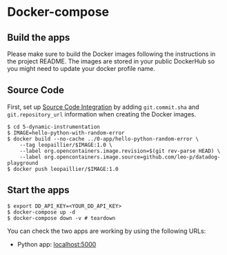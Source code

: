 # Docker-compose

## Build the apps

Please make sure to build the Docker images following the instructions in the project README. The images are stored in your public DockerHub so you might need to update your docker profile name.

## Source Code

First, set up [Source Code Integration](https://docs.datadoghq.com/integrations/guide/source-code-integration/?tab=github) by adding `git.commit.sha` and `git.repository_url` information when creating the Docker images.

```shell
$ cd 5-dynamic-instrumentation
$ IMAGE=hello-python-with-random-error
$ docker build --no-cache ../0-app/hello-python-random-error \
    --tag leopaillier/$IMAGE:1.0 \
    --label org.opencontainers.image.revision=$(git rev-parse HEAD) \
    --label org.opencontainers.image.source=github.com/leo-p/datadog-playground
$ docker push leopaillier/$IMAGE:1.0
```

## Start the apps

```shell
$ export DD_API_KEY=<YOUR_DD_API_KEY>
$ docker-compose up -d
$ docker-compose down -v # teardown
```

You can check the two apps are working by using the following URLs:
* Python app: [localhost:5000](http://localhost:5000/)
